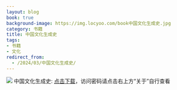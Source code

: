 ```yaml
---
layout: blog
book: true
background-image: https://img.locyoo.com/book中国文化生成史.jpg
category: 书籍
title: 中国文化生成史
tags:
- 书籍
- 文化
redirect_from:
  - /2024/03/中国文化生成史/
---
```

![](https://img.locyoo.com/book中国文化生成史.jpg)
中国文化生成史: <a name = "ref1" href="https://url18.ctfile.com/f/50983618-1225827547-7629e1?p=3619">点击下载</a>，访问密码请点击右上方“关于”自行查看
